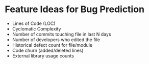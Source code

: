 # Feature Ideas for Bug Prediction
- Lines of Code (LOC)
- Cyclomatic Complexity
- Number of commits touching file in last N days
- Number of developers who edited the file
- Historical defect count for file/module
- Code churn (added/deleted lines)
- External library usage counts
